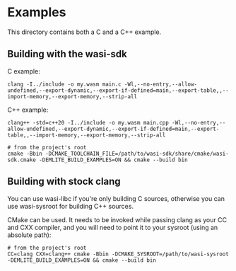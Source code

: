 # Examples

This directory contains both a C and a C++ example.

## Building with the wasi-sdk
C example:
```
clang -I../include -o my.wasm main.c -Wl,--no-entry,--allow-undefined,--export-dynamic,--export-if-defined=main,--export-table,,--import-memory,--export-memory,--strip-all
```

C++ example:
```
clang++ -std=c++20 -I../include -o my.wasm main.cpp -Wl,--no-entry,--allow-undefined,--export-dynamic,--export-if-defined=main,--export-table,,--import-memory,--export-memory,--strip-all
```

```
# from the project's root
cmake -Bbin -DCMAKE_TOOLCHAIN_FILE=/path/to/wasi-sdk/share/cmake/wasi-sdk.cmake -DEMLITE_BUILD_EXAMPLES=ON && cmake --build bin
```

## Building with stock clang
You can use wasi-libc if you're only building C sources, otherwise you can use wasi-sysroot for building C++ sources.

CMake can be used. It needs to be invoked while passing clang as your CC and CXX compiler, and you will need to point it to your sysroot (using an absolute path):
```
# from the project's root
CC=clang CXX=clang++ cmake -Bbin -DCMAKE_SYSROOT=/path/to/wasi-sysroot -DEMLITE_BUILD_EXAMPLES=ON && cmake --build bin
```

